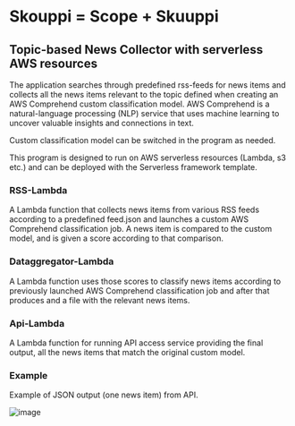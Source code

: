 # Skouppi = Scope + Skuuppi
## Topic-based News Collector with serverless AWS resources

The application searches through predefined rss-feeds for news items and collects all the news items relevant to the topic defined when creating an AWS Comprehend custom classification model. AWS Comprehend is a natural-language processing (NLP) service that uses machine learning to uncover valuable insights and connections in text.

Custom classification model can be switched in the program as needed.

This program is designed to run on AWS serverless resources (Lambda, s3 etc.) and can be deployed with the Serverless framework template.

### RSS-Lambda
A Lambda function that collects news items from various RSS feeds according to a predefined feed.json and launches a custom AWS Comprehend classification job.  A news item is compared to the custom model, and is given a score according to that comparison.


### Dataggregator-Lambda
A Lambda function uses those scores to classify news items according to previously launched AWS Comprehend classification job and after that produces and a file with the relevant news items.


### Api-Lambda
A Lambda function for running API access service providing the final output, all the news items that match the original custom model.


### Example
Example of JSON output (one news item) from API. 

![image](https://user-images.githubusercontent.com/56840557/188081538-371ca5ec-2acf-4273-ae88-bcfb0af72063.png)

